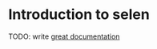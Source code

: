 # Introduction to selen

TODO: write [great documentation](http://jacobian.org/writing/what-to-write/)

